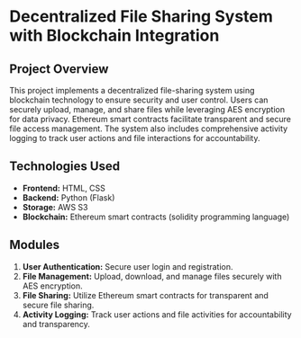 # Decentralized File Sharing System with Blockchain Integration

## Project Overview
This project implements a decentralized file-sharing system using blockchain technology to ensure security and user control. Users can securely upload, manage, and share files while leveraging AES encryption for data privacy. Ethereum smart contracts facilitate transparent and secure file access management. The system also includes comprehensive activity logging to track user actions and file interactions for accountability.

## Technologies Used
- **Frontend:** HTML, CSS
- **Backend:** Python (Flask)
- **Storage:** AWS S3
- **Blockchain:** Ethereum smart contracts (solidity programming language)

## Modules
1. **User Authentication:** Secure user login and registration.
2. **File Management:** Upload, download, and manage files securely with AES encryption.
3. **File Sharing:** Utilize Ethereum smart contracts for transparent and secure file sharing.
4. **Activity Logging:** Track user actions and file activities for accountability and transparency.
